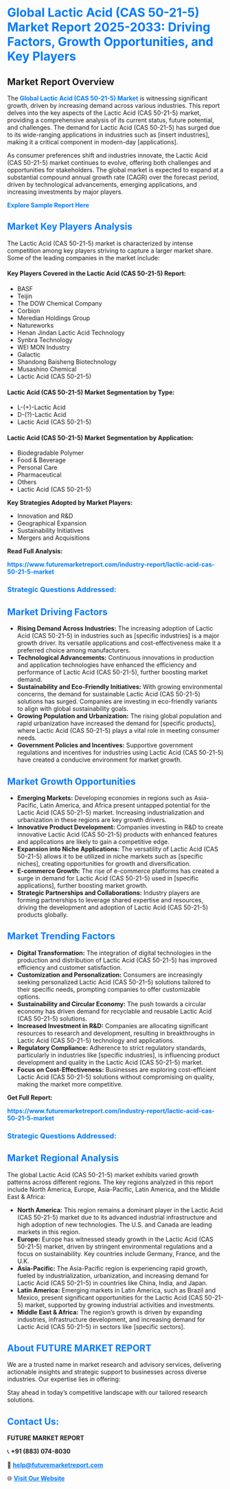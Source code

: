 <h1 style="color: #007BFF;">Global Lactic Acid (CAS 50-21-5) Market Report 2025-2033: Driving Factors, Growth Opportunities, and Key Players</h1>

<section id="overview">
<h2>Market Report Overview</h2>
<p>The <a href="https://www.futuremarketreport.com/industry-report/lactic-acid-cas-50-21-5-market" style="color: #007BFF; text-decoration: none;"><strong>Global Lactic Acid (CAS 50-21-5) Market</strong></a> is witnessing significant growth, driven by increasing demand across various industries. This report delves into the key aspects of the Lactic Acid (CAS 50-21-5) market, providing a comprehensive analysis of its current status, future potential, and challenges. The demand for Lactic Acid (CAS 50-21-5) has surged due to its wide-ranging applications in industries such as [insert industries], making it a critical component in modern-day [applications].</p>
<p>As consumer preferences shift and industries innovate, the Lactic Acid (CAS 50-21-5) market continues to evolve, offering both challenges and opportunities for stakeholders. The global market is expected to expand at a substantial compound annual growth rate (CAGR) over the forecast period, driven by technological advancements, emerging applications, and increasing investments by major players.</p>
</section>

<section id="overview">
<p><a href="https://www.futuremarketreport.com/request-sample/reportId=107942" style="color: #007BFF; text-decoration: none;"><strong>Explore Sample Report Here</strong></a></p>
</section>

<section id="key-players">
<h2 style="color: #007BFF;">Market Key Players Analysis</h2>
<p>The Lactic Acid (CAS 50-21-5) market is characterized by intense competition among key players striving to capture a larger market share. Some of the leading companies in the market include:</p>
<h4>Key Players Covered in the Lactic Acid (CAS 50-21-5) Report:</h4>
<ul><li>BASF</li><li>Teijin</li><li>The DOW Chemical Company</li><li>Corbion</li><li>Meredian Holdings Group</li><li>Natureworks</li><li>Henan Jindan Lactic Acid Technology</li><li>Synbra Technology</li><li>WEI MON Industry</li><li>Galactic</li><li>Shandong Baisheng Biotechnology</li><li>Musashino Chemical</li><li>Lactic Acid (CAS 50-21-5)</li></ul>
<h4>Lactic Acid (CAS 50-21-5) Market Segmentation by Type:</h4>
<ul><li>L-(+)-Lactic Acid</li><li>D-(?)-Lactic Acid</li><li>Lactic Acid (CAS 50-21-5)</li></ul>

<h4>Lactic Acid (CAS 50-21-5) Market Segmentation by Application:</h4>
<ul><li>Biodegradable Polymer</li><li>Food &amp; Beverage</li><li>Personal Care</li><li>Pharmaceutical</li><li>Others</li><li>Lactic Acid (CAS 50-21-5)</li></ul>
<p><strong>Key Strategies Adopted by Market Players:</strong></p>
<ul>
<li>Innovation and R&D</li>
<li>Geographical Expansion</li>
<li>Sustainability Initiatives</li>
<li>Mergers and Acquisitions</li>
</ul>
</section>

<section>
<p><strong>Read Full Analysis: </strong></p><a href="https://www.futuremarketreport.com/industry-report/lactic-acid-cas-50-21-5-market" style="color: #007BFF; text-decoration: none;"><strong>https://www.futuremarketreport.com/industry-report/lactic-acid-cas-50-21-5-market</strong></a>
<h3 style="color: #007BFF;">Strategic Questions Addressed:</h3>
</section>

<section id="driving-factors">
<h2 style="color: #007BFF;">Market Driving Factors</h2>
<ul>
<li><strong>Rising Demand Across Industries:</strong> The increasing adoption of Lactic Acid (CAS 50-21-5) in industries such as [specific industries] is a major growth driver. Its versatile applications and cost-effectiveness make it a preferred choice among manufacturers.</li>
<li><strong>Technological Advancements:</strong> Continuous innovations in production and application technologies have enhanced the efficiency and performance of Lactic Acid (CAS 50-21-5), further boosting market demand.</li>
<li><strong>Sustainability and Eco-Friendly Initiatives:</strong> With growing environmental concerns, the demand for sustainable Lactic Acid (CAS 50-21-5) solutions has surged. Companies are investing in eco-friendly variants to align with global sustainability goals.</li>
<li><strong>Growing Population and Urbanization:</strong> The rising global population and rapid urbanization have increased the demand for [specific products], where Lactic Acid (CAS 50-21-5) plays a vital role in meeting consumer needs.</li>
<li><strong>Government Policies and Incentives:</strong> Supportive government regulations and incentives for industries using Lactic Acid (CAS 50-21-5) have created a conducive environment for market growth.</li>
</ul>
</section>

<section id="growth-opportunities">
<h2 style="color: #007BFF;">Market Growth Opportunities</h2>
<ul>
<li><strong>Emerging Markets:</strong> Developing economies in regions such as Asia-Pacific, Latin America, and Africa present untapped potential for the Lactic Acid (CAS 50-21-5) market. Increasing industrialization and urbanization in these regions are key growth drivers.</li>
<li><strong>Innovative Product Development:</strong> Companies investing in R&D to create innovative Lactic Acid (CAS 50-21-5) products with enhanced features and applications are likely to gain a competitive edge.</li>
<li><strong>Expansion into Niche Applications:</strong> The versatility of Lactic Acid (CAS 50-21-5) allows it to be utilized in niche markets such as [specific niches], creating opportunities for growth and diversification.</li>
<li><strong>E-commerce Growth:</strong> The rise of e-commerce platforms has created a surge in demand for Lactic Acid (CAS 50-21-5) used in [specific applications], further boosting market growth.</li>
<li><strong>Strategic Partnerships and Collaborations:</strong> Industry players are forming partnerships to leverage shared expertise and resources, driving the development and adoption of Lactic Acid (CAS 50-21-5) products globally.</li>
</ul>
</section>

<section id="trending-factors">
<h2 style="color: #007BFF;">Market Trending Factors</h2>
<ul>
<li><strong>Digital Transformation:</strong> The integration of digital technologies in the production and distribution of Lactic Acid (CAS 50-21-5) has improved efficiency and customer satisfaction.</li>
<li><strong>Customization and Personalization:</strong> Consumers are increasingly seeking personalized Lactic Acid (CAS 50-21-5) solutions tailored to their specific needs, prompting companies to offer customizable options.</li>
<li><strong>Sustainability and Circular Economy:</strong> The push towards a circular economy has driven demand for recyclable and reusable Lactic Acid (CAS 50-21-5) solutions.</li>
<li><strong>Increased Investment in R&D:</strong> Companies are allocating significant resources to research and development, resulting in breakthroughs in Lactic Acid (CAS 50-21-5) technology and applications.</li>
<li><strong>Regulatory Compliance:</strong> Adherence to strict regulatory standards, particularly in industries like [specific industries], is influencing product development and quality in the Lactic Acid (CAS 50-21-5) market.</li>
<li><strong>Focus on Cost-Effectiveness:</strong> Businesses are exploring cost-efficient Lactic Acid (CAS 50-21-5) solutions without compromising on quality, making the market more competitive.</li>
</ul>
</section>

<section>
<p><strong>Get Full Report: </strong></p><a href="https://www.futuremarketreport.com/industry-report/lactic-acid-cas-50-21-5-market" style="color: #007BFF; text-decoration: none;"><strong>https://www.futuremarketreport.com/industry-report/lactic-acid-cas-50-21-5-market</strong></a>
<h3 style="color: #007BFF;">Strategic Questions Addressed:</h3>
</section>


<section id="regional-analysis">
<h2 style="color: #007BFF;">Market Regional Analysis</h2>
<p>The global Lactic Acid (CAS 50-21-5) market exhibits varied growth patterns across different regions. The key regions analyzed in this report include North America, Europe, Asia-Pacific, Latin America, and the Middle East & Africa:</p>
<ul>
<li><strong>North America:</strong> This region remains a dominant player in the Lactic Acid (CAS 50-21-5) market due to its advanced industrial infrastructure and high adoption of new technologies. The U.S. and Canada are leading markets in this region.</li>
<li><strong>Europe:</strong> Europe has witnessed steady growth in the Lactic Acid (CAS 50-21-5) market, driven by stringent environmental regulations and a focus on sustainability. Key countries include Germany, France, and the U.K.</li>
<li><strong>Asia-Pacific:</strong> The Asia-Pacific region is experiencing rapid growth, fueled by industrialization, urbanization, and increasing demand for Lactic Acid (CAS 50-21-5) in countries like China, India, and Japan.</li>
<li><strong>Latin America:</strong> Emerging markets in Latin America, such as Brazil and Mexico, present significant opportunities for the Lactic Acid (CAS 50-21-5) market, supported by growing industrial activities and investments.</li>
<li><strong>Middle East & Africa:</strong> The region’s growth is driven by expanding industries, infrastructure development, and increasing demand for Lactic Acid (CAS 50-21-5) in sectors like [specific sectors].</li>
</ul>
</section>

<footer>
<h2 style="color: #007BFF;">About FUTURE MARKET REPORT</h2>
<p>We are a trusted name in market research and advisory services, delivering actionable insights and strategic support to businesses across diverse industries. Our expertise lies in offering:</p>

<p>Stay ahead in today’s competitive landscape with our tailored research solutions.</p>

<h2 style="color: #007BFF;">Contact Us:</h2>
<p><strong>FUTURE MARKET REPORT</strong></p>
<p>📞 <strong>+91 (883) 074-8030</strong></p>
<p>📧 <strong><a href="mailto:help@futuremarketreport.com" style="color: #007BFF;">help@futuremarketreport.com</a></strong></p>
<p>🌐 <strong><a href="https://www.futuremarketreport.com/" style="color: #007BFF;">Visit Our Website</a></strong></p>
</footer>